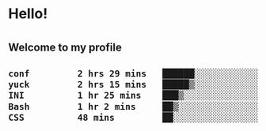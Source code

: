 
<h1>Hello!<h1>
<h2>Welcome to my profile<h2>

<!--START_SECTION:waka-->

```txt
conf         2 hrs 29 mins   ██████░░░░░░░░░░░░░░░░░░░   23.99 %
yuck         2 hrs 15 mins   █████▒░░░░░░░░░░░░░░░░░░░   21.76 %
INI          1 hr 25 mins    ███▒░░░░░░░░░░░░░░░░░░░░░   13.63 %
Bash         1 hr 2 mins     ██▒░░░░░░░░░░░░░░░░░░░░░░   09.98 %
CSS          48 mins         ██░░░░░░░░░░░░░░░░░░░░░░░   07.71 %
```

<!--END_SECTION:waka-->
